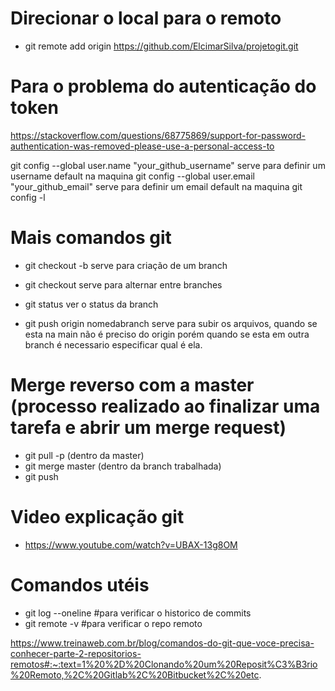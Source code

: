 
# Direcionar o local para o remoto 
- git remote add origin https://github.com/ElcimarSilva/projetogit.git

# Para o problema do autenticação do token
https://stackoverflow.com/questions/68775869/support-for-password-authentication-was-removed-please-use-a-personal-access-to

git config --global user.name "your_github_username"  serve para definir um username default na maquina
git config --global user.email "your_github_email" serve para definir um email default na maquina
git config -l 

#  Mais comandos git
- git checkout -b  serve para criação de um branch
- git checkout serve para alternar entre branches

- git status ver o status da branch

- git push origin nomedabranch serve para subir os arquivos, quando se esta na main não é preciso do origin porém quando se esta em outra branch é necessario especificar qual é ela.

# Merge reverso com a master (processo realizado ao finalizar uma tarefa e abrir um merge request)
- git pull -p (dentro da master)
- git merge master (dentro da branch trabalhada)
- git push

# Video explicação git 
- https://www.youtube.com/watch?v=UBAX-13g8OM

# Comandos utéis
- git log --oneline #para verificar o historico de commits
- git remote -v #para verificar o repo remoto


https://www.treinaweb.com.br/blog/comandos-do-git-que-voce-precisa-conhecer-parte-2-repositorios-remotos#:~:text=1%20%2D%20Clonando%20um%20Reposit%C3%B3rio%20Remoto,%2C%20Gitlab%2C%20Bitbucket%2C%20etc.